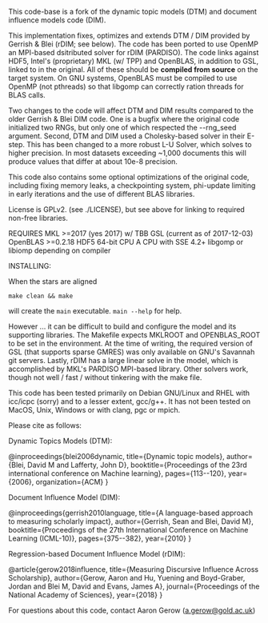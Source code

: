 This code-base is a fork of the dynamic topic models (DTM) and document influence models code (DIM).

This implementation fixes, optimizes and extends DTM / DIM provided by Gerrish & Blei (rDIM; see below). The code has been ported to use OpenMP an MPI-based dsitributed solver for rDIM (PARDISO). The code links against HDF5, Intel's (proprietary) MKL (w/ TPP) and OpenBLAS, in addition to GSL, linked to in the original. All of these should be **compiled from source** on the target system. On GNU systems, OpenBLAS must be compiled to use OpenMP (not pthreads) so that libgomp can correctly ration threads for BLAS calls.

Two changes to the code will affect DTM and DIM results compared to the older Gerrish & Blei DIM code. One is a bugfix where the original code initialized two RNGs, but only one of which respected the --rng_seed argument. Second, DTM and DIM used a Cholesky-based solver in their E-step. This has been changed to a more robust L-U Solver, which solves to higher precision. In most datasets exceeding ~1,000 documents this will produce values that differ at about 10e-8 precision.

This code also contains some optional optimizations of the original code, including fixing memory leaks, a checkpointing system, phi-update limiting in early iterations and the use of different BLAS libraries.

License is GPLv2. (see ./LICENSE), but see above for linking to required non-free libraries.

REQUIRES
MKL >=2017 (yes 2017) w/ TBB
GSL (current as of 2017-12-03)
OpenBLAS >=0.2.18
HDF5
64-bit CPU
A CPU with SSE 4.2+
libgomp or libiomp depending on compiler


INSTALLING:

When the stars are aligned

`make clean && make`

will create the `main` executable. `main --help` for help.

However ... it can be difficult to build and configure the model and its supporting libraries. The Makefile expects MKLROOT and OPENBLAS_ROOT to be set in the environment. At the time of writing, the required version of GSL (that supports sparse GMRES) was only available on GNU's Savannah git servers. Lastly, rDIM has a large linear solve in the model, which is accomplished by MKL's PARDISO MPI-based library. Other solvers work, though not well / fast / without tinkering with the make file.

This code has been tested primarily on Debian GNU/Linux and RHEL with icc/icpc (sorry) and to a lesser extent, gcc/g++. It has not been tested on MacOS, Unix, Windows or with clang, pgc or mpich.


Please cite as follows:

Dynamic Topics Models (DTM):

@inproceedings{blei2006dynamic,
  title={Dynamic topic models},
  author={Blei, David M and Lafferty, John D},
  booktitle={Proceedings of the 23rd international conference on Machine learning},
  pages={113--120},
  year={2006},
  organization={ACM}
}

Document Influence Model (DIM):

@inproceedings{gerrish2010language,
  title={A language-based approach to measuring scholarly impact},
  author={Gerrish, Sean and Blei, David M},
  booktitle={Proceedings of the 27th International Conference on Machine Learning (ICML-10)},
  pages={375--382},
  year={2010}
}

Regression-based Document Influence Model (rDIM):

@article{gerow2018influence,
  title={Measuring Discursive Influence Across Scholarship},
  author={Gerow, Aaron and Hu, Yuening and Boyd-Graber, Jordan and Blei M, David and Evans, James A},
  journal={Proceedings of the National Academy of Sciences},
  year={2018}
}

For questions about this code, contact Aaron Gerow (a.gerow@gold.ac.uk)
